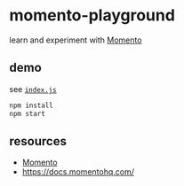 # momento-playground

learn and experiment with [Momento](https://www.gomomento.com/)

## demo

see [`index.js`](./index.js)

```sh
npm install
npm start
```

## resources

- [Momento](https://www.gomomento.com/)
- <https://docs.momentohq.com/>